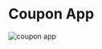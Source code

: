 # Coupon App

![coupon app](https://github.com/Shykip/coupon-app/assets/114864098/ad504589-6b31-487a-841d-ce89994c687e)
